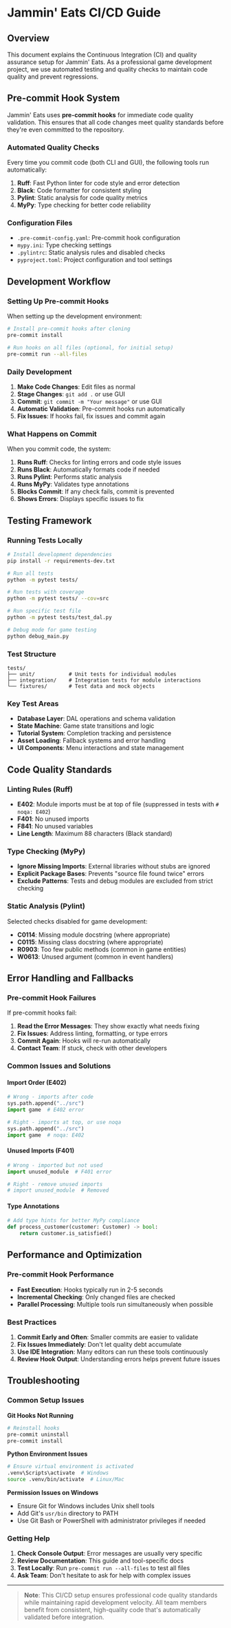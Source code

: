 # Jammin' Eats CI/CD Guide

## Overview

This document explains the Continuous Integration (CI) and quality assurance setup for Jammin' Eats. As a professional game development project, we use automated testing and quality checks to maintain code quality and prevent regressions.

## Pre-commit Hook System

Jammin' Eats uses **pre-commit hooks** for immediate code quality validation. This ensures that all code changes meet quality standards before they're even committed to the repository.

### Automated Quality Checks

Every time you commit code (both CLI and GUI), the following tools run automatically:

1. **Ruff**: Fast Python linter for code style and error detection
2. **Black**: Code formatter for consistent styling
3. **Pylint**: Static analysis for code quality metrics
4. **MyPy**: Type checking for better code reliability

### Configuration Files

- `.pre-commit-config.yaml`: Pre-commit hook configuration
- `mypy.ini`: Type checking settings
- `.pylintrc`: Static analysis rules and disabled checks
- `pyproject.toml`: Project configuration and tool settings

## Development Workflow

### Setting Up Pre-commit Hooks

When setting up the development environment:

```bash
# Install pre-commit hooks after cloning
pre-commit install

# Run hooks on all files (optional, for initial setup)
pre-commit run --all-files
```

### Daily Development

1. **Make Code Changes**: Edit files as normal
2. **Stage Changes**: `git add .` or use GUI
3. **Commit**: `git commit -m "Your message"` or use GUI
4. **Automatic Validation**: Pre-commit hooks run automatically
5. **Fix Issues**: If hooks fail, fix issues and commit again

### What Happens on Commit

When you commit code, the system:

1. **Runs Ruff**: Checks for linting errors and code style issues
2. **Runs Black**: Automatically formats code if needed
3. **Runs Pylint**: Performs static analysis
4. **Runs MyPy**: Validates type annotations
5. **Blocks Commit**: If any check fails, commit is prevented
6. **Shows Errors**: Displays specific issues to fix

## Testing Framework

### Running Tests Locally

```bash
# Install development dependencies
pip install -r requirements-dev.txt

# Run all tests
python -m pytest tests/

# Run tests with coverage
python -m pytest tests/ --cov=src

# Run specific test file
python -m pytest tests/test_dal.py

# Debug mode for game testing
python debug_main.py
```

### Test Structure

```
tests/
├── unit/           # Unit tests for individual modules
├── integration/    # Integration tests for module interactions
└── fixtures/       # Test data and mock objects
```

### Key Test Areas

- **Database Layer**: DAL operations and schema validation
- **State Machine**: Game state transitions and logic
- **Tutorial System**: Completion tracking and persistence
- **Asset Loading**: Fallback systems and error handling
- **UI Components**: Menu interactions and state management

## Code Quality Standards

### Linting Rules (Ruff)

- **E402**: Module imports must be at top of file (suppressed in tests with `# noqa: E402`)
- **F401**: No unused imports
- **F841**: No unused variables
- **Line Length**: Maximum 88 characters (Black standard)

### Type Checking (MyPy)

- **Ignore Missing Imports**: External libraries without stubs are ignored
- **Explicit Package Bases**: Prevents "source file found twice" errors
- **Exclude Patterns**: Tests and debug modules are excluded from strict checking

### Static Analysis (Pylint)

Selected checks disabled for game development:
- **C0114**: Missing module docstring (where appropriate)
- **C0115**: Missing class docstring (where appropriate)
- **R0903**: Too few public methods (common in game entities)
- **W0613**: Unused argument (common in event handlers)

## Error Handling and Fallbacks

### Pre-commit Hook Failures

If pre-commit hooks fail:

1. **Read the Error Messages**: They show exactly what needs fixing
2. **Fix Issues**: Address linting, formatting, or type errors
3. **Commit Again**: Hooks will re-run automatically
4. **Contact Team**: If stuck, check with other developers

### Common Issues and Solutions

#### Import Order (E402)
```python
# Wrong - imports after code
sys.path.append("../src")
import game  # E402 error

# Right - imports at top, or use noqa
sys.path.append("../src")
import game  # noqa: E402
```

#### Unused Imports (F401)
```python
# Wrong - imported but not used
import unused_module  # F401 error

# Right - remove unused imports
# import unused_module  # Removed
```

#### Type Annotations
```python
# Add type hints for better MyPy compliance
def process_customer(customer: Customer) -> bool:
    return customer.is_satisfied()
```

## Performance and Optimization

### Pre-commit Hook Performance

- **Fast Execution**: Hooks typically run in 2-5 seconds
- **Incremental Checking**: Only changed files are checked
- **Parallel Processing**: Multiple tools run simultaneously when possible

### Best Practices

1. **Commit Early and Often**: Smaller commits are easier to validate
2. **Fix Issues Immediately**: Don't let quality debt accumulate
3. **Use IDE Integration**: Many editors can run these tools continuously
4. **Review Hook Output**: Understanding errors helps prevent future issues

## Troubleshooting

### Common Setup Issues

**Git Hooks Not Running**
```bash
# Reinstall hooks
pre-commit uninstall
pre-commit install
```

**Python Environment Issues**
```bash
# Ensure virtual environment is activated
.venv\Scripts\activate  # Windows
source .venv/bin/activate  # Linux/Mac
```

**Permission Issues on Windows**
- Ensure Git for Windows includes Unix shell tools
- Add Git's `usr/bin` directory to PATH
- Use Git Bash or PowerShell with administrator privileges if needed

### Getting Help

1. **Check Console Output**: Error messages are usually very specific
2. **Review Documentation**: This guide and tool-specific docs
3. **Test Locally**: Run `pre-commit run --all-files` to test all files
4. **Ask Team**: Don't hesitate to ask for help with complex issues

---

> **Note**: This CI/CD setup ensures professional code quality standards while maintaining rapid development velocity. All team members benefit from consistent, high-quality code that's automatically validated before integration.
